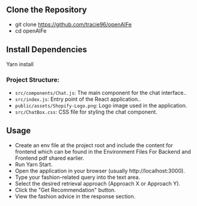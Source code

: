 ## Clone the Repository

- git clone https://github.com/tracie96/openAIFe
- cd openAIFe

## Install Dependencies

Yarn install

### Project Structure:
- `src/components/Chat.js`: The main component for the chat interface..
- `src/index.js`: Entry point of the React application..
- `public/assets/Shopify-Logo.png`: Logo image used in the application.
-  `src/ChatBox.css`: CSS file for styling the chat component.

## Usage

- Create an env file at the project root and include the content for frontend which can be found in the Environment Files For Backend and Frontend pdf shared earlier.
- Run Yarn Start.
- Open the application in your browser (usually http://localhost:3000).
- Type your fashion-related query into the text area.
- Select the desired retrieval approach (Approach X or Approach Y).
- Click the "Get Recommendation" button.
- View the fashion advice in the response section.
